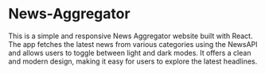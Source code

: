 # News-Aggregator
This is a simple and responsive News Aggregator website built with React. The app fetches the latest news from various categories using the NewsAPI and allows users to toggle between light and dark modes. It offers a clean and modern design, making it easy for users to explore the latest headlines.
